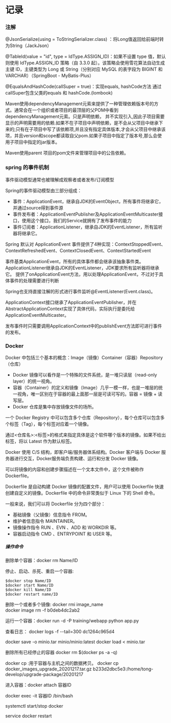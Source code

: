# 记录

### 注解

@JsonSerialize(using = ToStringSerializer.class) ：将Long值返回给前端时转为String（JackJson）

@TableId(value = "id", type = IdType.ASSIGN_ID)：如果不设置 type 值，默认则使用 IdType.ASSIGN_ID 策略（自 3.3.0 起）。该策略会使用雪花算法自动生成主键 ID，主键类型为 Long 或 String（分别对应 MySQL 的表字段为 BIGINT 和 VARCHAR）（SpringBoot - MyBatis-Plus）

@EqualsAndHashCode(callSuper = true)：实现equals, hashCode方法 通过callSuper包含父类的equals 和 hashCode.(lombook)

Maven使用dependencyManagement元索来提供了一种管理依赖版本号的方式。通常会在一个组织或者项目的最顶层的父POM中看到dependencyManagement元索。只是声明依赖， 并不实现引入,因此子项目需要显示的声明需要用的依赖.如果不在子项目中声明依赖，是不会从父项目中继承下来的;只有在子项目中写了该依赖项,并且没有指定具体版本,才会从父项目中继承该项，并且version和scope都读取自父pom.如果子项目中指定了版本号,那么会使用子项目中指定的jar版本。

Maven使用parent 项目的pom文件来管理项目中的公告依赖。




### spring 的事件机制

事件驱动模型通常也被理解成观察者或者发布/订阅模型

Spring的事件驱动模型由三部分组成：

 - 事件：ApplicationEvent，继承自JDK的EventObject，所有事件将继承它，并通过source得到事件源
 - 事件发布者：ApplicationEventPublisher及ApplicationEventMulticaster接口，使用这个接口，我们的Service就拥有了发布事件的能力
 - 事件订阅者：ApplicationListener，继承自JDK的EventListener，所有监听器将继承它。


Spring 默认对 ApplicationEvent 事件提供了4种实现：ContextStoppedEvent、ContextRefreshedEvent、ContextClosedEvent、ContextStartedEvent

事件基类ApplicationEvent，所有的具体事件都会继承该抽象事件类。ApplicationListener继承自JDK的EventListener，JDK要求所有监听器将继承它。  提供了onApplicationEvent方法，用以处理ApplicationEvent，不过对于具体事件的处理需要进行判断

 Spring也支持直接注解的形式进行事件监听@EventListener(Event.class)。

ApplicationContext接口继承了ApplicationEventPublisher，并在AbstractApplicationContext实现了具体代码，实际执行是委托给ApplicationEventMulticaster。

发布事件时只需要调用ApplicationContext中的publishEvent方法即可进行事件的发布。

 


### Docker

Docker 中包括三个基本的概念：Image（镜像）Container（容器）Repository（仓库）

  - Docker 镜像可以看作是一个特殊的文件系统，是一堆只读层（read-only layer）的统一视角。
  - 容器（Container）的定义和镜像（Image）几乎一模一样，也是一堆层的统一视角，唯一区别在于容器的最上面那一层是可读可写的。容器 = 镜像 + 读写层。
  - Docker 仓库是集中存放镜像文件的场所。

一个 Docker Registry 中可以包含多个仓库（Repository），每个仓库可以包含多个标签（Tag），每个标签对应着一个镜像。

通过<仓库名>:<标签>的格式来指定具体是这个软件哪个版本的镜像。如果不给出标签，将以 Latest 作为默认标签。

Docker 使用 C/S 结构，即客户端/服务器体系结构。Docker 客户端与 Docker 服务器进行交互，Docker服务端负责构建、运行和分发 Docker 镜像。


可以将镜像的内容和创建步骤描述在一个文本文件中，这个文件被称作 Dockerfile。

Dockerfile 是自动构建 Docker 镜像的配置文件，用户可以使用 Dockerfile 快速创建自定义的镜像。Dockerfile 中的命令非常类似于 Linux 下的 Shell 命令。

一般来说，我们可以将 Dockerfile 分为四个部分：

  - 基础镜像（父镜像）信息指令 FROM。
  - 维护者信息指令 MAINTAINER。
  - 镜像操作指令 RUN 、EVN 、ADD 和 WORKDIR 等。
  - 容器启动指令 CMD 、ENTRYPOINT 和 USER 等。


##### 操作命令

删除单个容器：docker rm Name/ID 

停止、启动、杀死、重启一个容器:

    $docker stop Name/ID  
    $docker start Name/ID  
    $docker kill Name/ID  
    $docker restart name/ID


删除一个或者多个镜像: docker rmi image_name  
docker image rm -f b0deb4dc2ab2

运行一个容器：docker run -d -P training/webapp python app.py

查看日志：  docker logs -f --tail=300 dc1264c965d4

docker save -o minio.tar minio/minio:latest
docker load < minio.tar

删除所有已经停止的容器
docker rm $(docker ps -a -q)

docker cp :用于容器与主机之间的数据拷贝。
docker cp docker_images_upgrade_20201217.tar.gz  b233d2dbc5e3:/home/tong-develop/upgrade-package/20201217

进入容器：docker attach 容器ID

 docker exec -it 容器ID /bin/bash 


systemctl start/stop  docker

service docker restart
